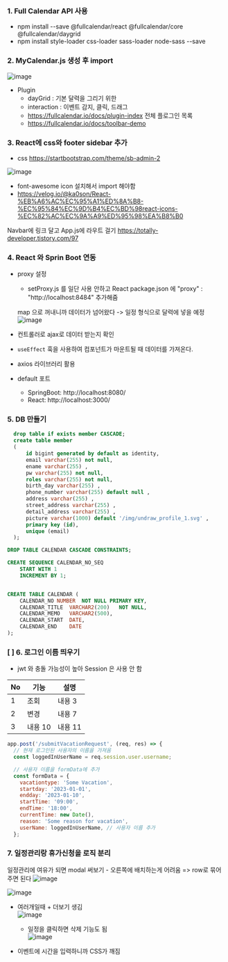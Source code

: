 ### 1. Full Calendar API 사용
  - npm install --save @fullcalendar/react @fullcalendar/core @fullcalendar/daygrid
  - npm install style-loader css-loader sass-loader node-sass --save

### 2. MyCalendar.js 생성 후 import
   ![image](https://github.com/minji856/HI-Evacation/assets/144756912/c66cc596-7154-495c-8048-f857a1ef1f8e)
- Plugin
  - dayGrid : 기본 달력을 그리기 위한
  - interaction : 이벤트 감지, 클릭, 드래그
  - https://fullcalendar.io/docs/plugin-index 전체 플로그인 목록
  - https://fullcalendar.io/docs/toolbar-demo

### 3. React에 css와 footer sidebar 추가
- css https://startbootstrap.com/theme/sb-admin-2

![image](https://github.com/minji856/HI-Evacation/assets/144756912/556dad30-1563-45b6-b3bc-19dc52a57277)
- font-awesome icon 설치해서 import 해야함
- https://velog.io/@ka0son/React-%EB%A6%AC%EC%95%A1%ED%8A%B8-%EC%95%84%EC%9D%B4%EC%BD%98react-icons-%EC%82%AC%EC%9A%A9%ED%95%98%EA%B8%B0

Navbar에 링크 달고 App.js에 라우트 걸기
https://totally-developer.tistory.com/97

### 4. React 와 Sprin Boot 연동
- proxy 설정
	- setProxy.js 를 일단 사용 안하고 React package.json 에 "proxy" : "http://localhost:8484" 추가해줌

  map 으로 꺼내니까 데이터가 넘어왔다 -> 일정 형식으로 달력에 넣을 예정
  ![image](https://github.com/minji856/HI-Evacation/assets/144756912/d011af2d-8a3e-4dff-b85e-1b5f79566b1f)
- 컨트롤러로 ajax로 데이터 받는지 확인
- `useEffect` 훅을 사용하여 컴포넌트가 마운트될 때 데이터를 가져온다.
- axios 라이브러리 활용
- default 포트
	- SpringBoot: http://localhost:8080/
  	- React: http://localhost:3000/

### 5. DB 만들기
```sql
  drop table if exists member CASCADE;
  create table member
  (
      id bigint generated by default as identity,
      email varchar(255) not null,
      ename varchar(255) ,
      pw varchar(255) not null,
      roles varchar(255) not null,
      birth_day varchar(255) ,
      phone_number varchar(255) default null ,
      address varchar(255) ,
      street_address varchar(255) ,
      detail_address varchar(255) ,
      picture varchar(1000) default '/img/undraw_profile_1.svg' ,
      primary key (id),
      unique (email)
  );
```
```sql
DROP TABLE CALENDAR CASCADE CONSTRAINTS;

CREATE SEQUENCE CALENDAR_NO_SEQ
    START WITH 1
    INCREMENT BY 1;


CREATE TABLE CALENDAR (
	CALENDAR_NO NUMBER	NOT NULL PRIMARY KEY,
	CALENDAR_TITLE	VARCHAR2(200)	NOT NULL,
	CALENDAR_MEMO	VARCHAR2(500),
	CALENDAR_START	DATE,
	CALENDAR_END	DATE
);
```

### [ ] 6. 로그인 이름 띄우기 
- jwt 와 충돌 가능성이 높아 Session 은 사용 안 함

|No|기능|설명|
|---|---|---|
|1|조회|내용 3|
|2|변경|내용 7|
|3|내용 10|내용 11|

```javascript
app.post('/submitVacationRequest', (req, res) => {
  // 현재 로그인된 사용자의 이름을 가져옴
  const loggedInUserName = req.session.user.username;

  // 사용자 이름을 formData에 추가
  const formData = {
    vacationtype: 'Some Vacation',
    startday: '2023-01-01',
    endday: '2023-01-10',
    startTime: '09:00',
    endTime: '18:00',
    currentTime: new Date(),
    reason: 'Some reason for vacation',
    userName: loggedInUserName, // 사용자 이름 추가
  };
```

### 7. 일정관리랑 휴가신청을 로직 분리
일정관리에 여유가 되면 modal 써보기
	- 오른쪽에 배치하는게 어려움 => row로 묶어주면 된다
![image](https://github.com/minji856/HI-Evacation/assets/144756912/6b28665b-0e4a-4529-aa7b-4eae700f23c7)

![image](https://github.com/minji856/HI-Evacation/assets/144756912/b65bebe4-71d2-4e0d-b55e-7b9b3d33fa96)
- 여러개일때 + 더보기 생김<br>
![image](https://github.com/minji856/HI-Evacation/assets/144756912/1a8857a9-fef3-413e-9065-d66da8f4d495)

	- 일정을 클릭하면 삭제 기능도 됨<br>
![image](https://github.com/minji856/HI-Evacation/assets/144756912/59d651eb-d721-4c55-9dd2-6742f19ac6b3)

- 이벤트에 시간을 입력하니까 CSS가 깨짐
